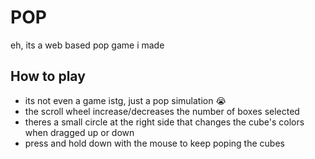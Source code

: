 # POP

eh, its a web based pop game i made

## How to play

- its not even a game istg, just a pop simulation 😭
- the scroll wheel increase/decreases the number of boxes selected
- theres a small circle at the right side that changes the cube's colors when dragged up or down
- press and hold down with the mouse to keep poping the cubes

